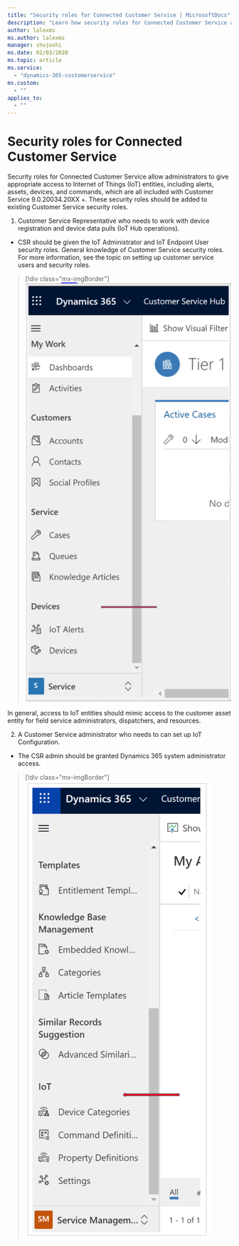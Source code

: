 ```yaml
---
title: "Security roles for Connected Customer Service | MicrosoftDocs"
description: "Learn how security roles for Connected Customer Service allow administrators to give appropriate access to Internet of Things (IoT) entities."
author: lalexms
ms.author: lalexms
manager: shujoshi
ms.date: 02/03/2020
ms.topic: article
ms.service: 
  - "dynamics-365-customerservice"
ms.custom: 
  - ""
applies_to: 
  - ""
---
```


# Security roles for Connected Customer Service

Security roles for Connected Customer Service allow administrators to give appropriate access to Internet of Things (IoT) entities, including alerts, assets, devices, and commands, which are all included with Customer Service 9.0.20034.20XX +. These security roles should be added to existing Customer Service security roles. 

1. Customer Service Representative who needs to work with device registration and device data pulls (IoT Hub operations). 
- CSR should be given the IoT Administrator and IoT Endpoint User security roles. General knowledge of Customer Service security roles. For more information, see the topic on setting up customer service users and security roles. 

> [!div class="mx-imgBorder"]
> ![Screenshot of device management](media/cs-iot-entities-navbar.png)

In general, access to IoT entities should mimic access to the customer asset entity for field service administrators, dispatchers, and resources.

2. A Customer Service administrator who needs to can set up IoT Configuration. 
- The CSR admin should be granted Dynamics 365 system administrator access. 

> [!div class="mx-imgBorder"]
> ![Screenshot of an admin security role](media/cs-iot-admin-security-role.png)





